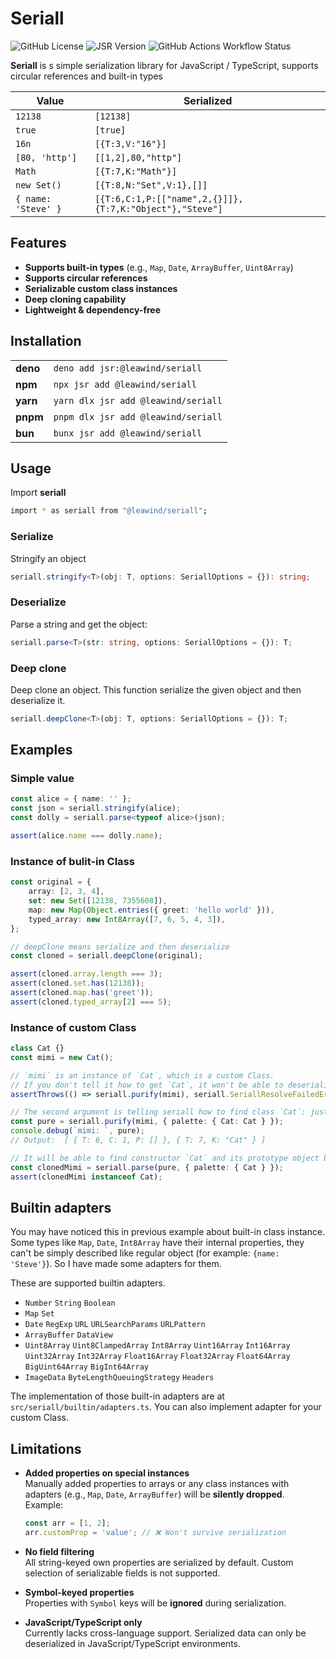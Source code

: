 # Seriall

![GitHub License](https://img.shields.io/github/license/Leawind/seriall)
![JSR Version](https://img.shields.io/jsr/v/%40leawind/seriall?logo=JSR)
![GitHub Actions Workflow Status](https://img.shields.io/github/actions/workflow/status/Leawind/seriall/deno-test.yaml?branch=main&logo=github-actions&label=test)

**Seriall** is s simple serialization library for JavaScript / TypeScript, supports circular references and built-in types

| Value               | Serialized                                               |
| ------------------- | -------------------------------------------------------- |
| `12138`             | `[12138]`                                                |
| `true`              | `[true]`                                                 |
| `16n`               | `[{T:3,V:"16"}]`                                         |
| `[80, 'http']`      | `[[1,2],80,"http"]`                                      |
| `Math`              | `[{T:7,K:"Math"}]`                                       |
| `new Set()`         | `[{T:8,N:"Set",V:1},[]]`                                 |
| `{ name: 'Steve' }` | `[{T:6,C:1,P:[["name",2,{}]]},{T:7,K:"Object"},"Steve"]` |

## Features

- **Supports built-in types** (e.g., `Map`, `Date`, `ArrayBuffer`, `Uint8Array`)
- **Supports circular references**
- **Serializable custom class instances**
- **Deep cloning capability**
- **Lightweight & dependency-free**

## Installation

|          |                                     |
| -------- | ----------------------------------- |
| **deno** | `deno add jsr:@leawind/seriall`     |
| **npm**  | `npx jsr add @leawind/seriall`      |
| **yarn** | `yarn dlx jsr add @leawind/seriall` |
| **pnpm** | `pnpm dlx jsr add @leawind/seriall` |
| **bun**  | `bunx jsr add @leawind/seriall`     |

## Usage

Import **seriall**

```bash
import * as seriall from "@leawind/seriall";
```

### Serialize

Stringify an object

```ts
seriall.stringify<T>(obj: T, options: SeriallOptions = {}): string;
```

### Deserialize

Parse a string and get the object:

```ts
seriall.parse<T>(str: string, options: SeriallOptions = {}): T;
```

### Deep clone

Deep clone an object. This function serialize the given object and then deserialize it.

```ts
seriall.deepClone<T>(obj: T, options: SeriallOptions = {}): T;
```

## Examples

### Simple value

```ts
const alice = { name: '' };
const json = seriall.stringify(alice);
const dolly = seriall.parse<typeof alice>(json);

assert(alice.name === dolly.name);
```

### Instance of bulit-in Class

```typescript
const original = {
	array: [2, 3, 4],
	set: new Set([12138, 7355608]),
	map: new Map(Object.entries({ greet: 'hello world' })),
	typed_array: new Int8Array([7, 6, 5, 4, 3]),
};

// deepClone means serialize and then deserialize
const cloned = seriall.deepClone(original);

assert(cloned.array.length === 3);
assert(cloned.set.has(12138));
assert(cloned.map.has('greet'));
assert(cloned.typed_array[2] === 5);
```

### Instance of custom Class

```ts
class Cat {}
const mimi = new Cat();

// `mimi` is an instance of `Cat`, which is a custom Class.
// If you don't tell it how to get `Cat`, it won't be able to deserialize `mimi` and make it an instance of `Cat`. Therefore it refuses to serialize it.
assertThrows(() => seriall.purify(mimi), seriall.SeriallResolveFailedError);

// The second argument is telling seriall how to find class `Cat`: just by name "Cat"
const pure = seriall.purify(mimi, { palette: { Cat: Cat } });
console.debug(`mimi: `, pure);
// Output:  [ { T: 6, C: 1, P: [] }, { T: 7, K: "Cat" } ]

// It will be able to find constructor `Cat` and its prototype object by name "Cat" when deserializing.
const clonedMimi = seriall.parse(pure, { palette: { Cat } });
assert(clonedMimi instanceof Cat);
```

## Builtin adapters

You may have noticed this in previous example about built-in class instance. Some types like `Map`, `Date`, `Int8Array` have their internal properties, they can't be simply described like regular object (for example: `{name: 'Steve'}`). So I have made some adapters for them.

These are supported builtin adapters.

- `Number` `String` `Boolean`
- `Map` `Set`
- `Date` `RegExp` `URL` `URLSearchParams` `URLPattern`
- `ArrayBuffer` `DataView`
- `Uint8Array` `Uint8ClampedArray` `Int8Array` `Uint16Array` `Int16Array` `Uint32Array` `Int32Array` `Float16Array` `Float32Array` `Float64Array` `BigUint64Array` `BigInt64Array`
- `ImageData` `ByteLengthQueuingStrategy` `Headers`

The implementation of those built-in adapters are at `src/seriall/builtin/adapters.ts`. You can also implement adapter for your custom Class.

## Limitations

- **Added properties on special instances**\
  Manually added properties to arrays or any class instances with adapters (e.g., `Map`, `Date`, `ArrayBuffer`) will be **silently dropped**.\
  Example:

  ```ts
  const arr = [1, 2];
  arr.customProp = 'value'; // ❌ Won't survive serialization
  ```

- **No field filtering**\
  All string-keyed own properties are serialized by default. Custom selection of serializable fields is not supported.

- **Symbol-keyed properties**\
  Properties with `Symbol` keys will be **ignored** during serialization.

- **JavaScript/TypeScript only**\
  Currently lacks cross-language support. Serialized data can only be deserialized in JavaScript/TypeScript environments.
